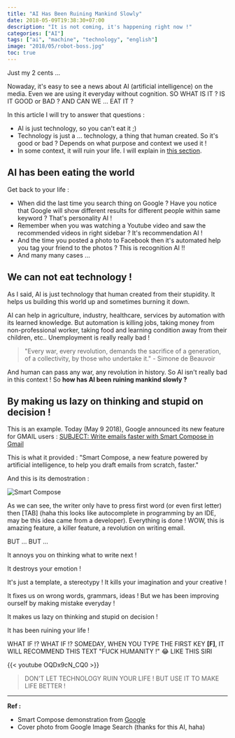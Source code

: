 ```yaml
---
title: "AI Has Been Ruining Mankind Slowly"
date: 2018-05-09T19:38:30+07:00
description: "It is not coming, it's happening right now !"
categories: ["AI"]
tags: ["ai", "machine", "technology", "english"]
image: "2018/05/robot-boss.jpg"
toc: true
---
```


Just my 2 cents ...

Nowaday, it's easy to see a news about AI (artificial intelligence) on the media. Even we are using it everyday without cognition. SO WHAT IS IT ? IS IT GOOD or BAD ? AND CAN WE ... EAT IT ?

In this article I will try to answer that questions :

- AI is just technology, so you can't eat it ;)
- Technology is just a ... technology, a thing that human created. So it's good or bad ? Depends on what purpose and context we used it !
- In some context, it will ruin your life. I will explain in [this section](#by-making-us-lazy-on-thinking-and-stupid-on-decision).

## AI has been eating the world

Get back to your life :

- When did the last time you search thing on Google ? Have you notice that Google will show different results for different people within same keyword ? That's personality AI !
- Remember when you was watching a Youtube video and saw the recommended videos in right sidebar ? It's recommendation AI !
- And the time you posted a photo to Facebook then it's automated help you tag your friend to the photos ? This is recognition AI !!
- And many many cases ...

## We can not eat technology !

As I said, AI is just technology that human created from their stupidity. It helps us building this world up and sometimes burning it down.

AI can help in agriculture, industry, healthcare, services by automation with its learned knowledge. But automation is killing jobs, taking money from non-professional worker, taking food and learning condition away from their children, etc.. Unemployment is really really bad !

> "Every war, every revolution, demands the sacrifice of a generation, of a collectivity, by those who undertake it." - Simone de Beauvoir

And human can pass any war, any revolution in history. So AI isn't really bad in this context ! So **how has AI been ruining mankind slowly ?**

## By making us lazy on thinking and stupid on decision !

This is an example. Today (May 9 2018), Google announced its new feature for GMAIL users : [SUBJECT: Write emails faster with Smart Compose in Gmail](https://www.blog.google/products/gmail/subject-write-emails-faster-smart-compose-gmail/)

This is what it provided : "Smart Compose, a new feature powered by artificial intelligence, to help you draft emails from scratch, faster."

And this is its demostration :

![Smart Compose](https://storage.googleapis.com/gweb-uniblog-publish-prod/original_images/Smart-compose_Taco_Tuesday.gif)

As we can see, the writer only have to press first word (or even first letter) then [TAB] (haha this looks like autocomplete in programming by an IDE, may be this idea came from a developer). Everything is done ! WOW, this is amazing feature, a killer feature, a revolution on writing email.

BUT ... BUT ...

It annoys you on thinking what to write next !

It destroys your emotion !

It's just a template, a stereotypy ! It kills your imagination and your creative !

It fixes us on wrong words, grammars, ideas ! But we has been improving ourself by making mistake everyday !

It makes us lazy on thinking and stupid on decision !

It has been ruining your life !

WHAT IF !? WHAT IF !? SOMEDAY, WHEN YOU TYPE THE FIRST KEY **[F]**, IT WILL RECOMMEND THIS TEXT "FUCK HUMANITY !" 😂 LIKE THIS SIRI

{{< youtube OQDx9cN_CQ0 >}}

> DON'T LET TECHNOLOGY RUIN YOUR LIFE ! BUT USE IT TO MAKE LIFE BETTER !

-------------------------------

**Ref :**

- Smart Compose demonstration from [Google](https://www.blog.google/products/gmail/subject-write-emails-faster-smart-compose-gmail/)
- Cover photo from Google Image Search (thanks for this AI, haha)